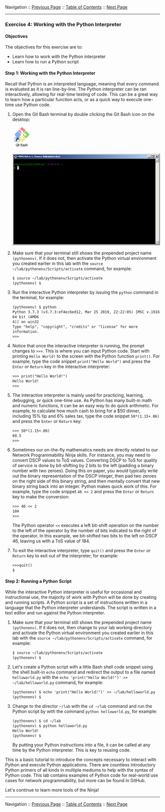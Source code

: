 Navigation :: [Previous Page](LTRPRG-1100-02b4-Python-Ex3.md) :: [Table of Contents](LTRPRG-1100-00-Intro.md#table-of-contents) :: [Next Page](LTRPRG-1100-02c1-Teams.md)

---

### Exercise 4: Working with the Python Interpreter

#### Objectives

The objectives for this exercise are to:

* Learn how to work with the Python interpreter
* Learn how to run a Python script

#### Step 1: Working with the Python Interpreter

Recall that Python is an interpreted language, meaning that every command is evaluated as it is ran line-by-line. The 
Python interpreter can be ran interactively, allowing for real-time testing of code. This can be a great way to learn
how a particular function acts, or as a quick way to execute one-time use Python code.

1.  Open the Git Bash terminal by double clicking the Git Bash icon on the desktop:
    
    ![Git Bash Icon](assets/GitBash-Icon.png)
    
    ![Git Bash Terminal](assets/GitBash-Term.png)

2.  Make sure that your terminal still shows the prepended project name `(pythonenv)`. If it does not, then activate 
the Python virtual environment you created earlier in this lab with the `source ~/lab/pythonenv/Scripts/activate` 
command, for example:
    
    ```
    $ source ~/lab/pythonenv/Scripts/activate
    (pythonenv) $
    ```

2.  Run the interactive Python interpreter by issuing the `python` command in the terminal, for example:
    
    ```
    (pythonenv) $ python
    Python 3.7.3 (v3.7.3:ef4ec6ed12, Mar 25 2019, 22:22:05) [MSC v.1916 64 bit (AMD6
    4)] on win32
    Type "help", "copyright", "credits" or "license" for more information.
    >>>
    ```

3.  Notice that once the interactive interpreter is running, the prompt changes to `>>>`. This is where you can input 
Python code. Start with printing `Hello World!` to the screen with the Python function `print()`.  For example, type 
the code snippet `print("Hello World")` and press the `Enter` or `Return` key in the interactive interpreter:
    
    ```
    >>> print("Hello World!")
    Hello World!
    >>>
    ```

4.  The interactive interpreter is mainly used for practicing, learning, debugging, or quick one-time use. As Python 
has many built-in math and numeric functions, it can be an easy way to do quick arithmetic.  For example, to 
calculate how much cash to bring for a $50 dinner, including 15% tip and 6% sales tax, type the code snippet
`50*(1.15+.06)` and press the `Enter` or `Return` key:
    
    ```
    >>> 50*(1.15+.06)
    60.5
    >>>
    ```

5.  Sometimes our on-the-fly mathematics needs are directly related to our Network Programmability Ninja skills. For 
instance, you may need to convert DSCP values to ToS values. Converting DSCP to ToS for quality of service is
done by bit-shifting by 2 bits to the left (padding a binary number with two zeroes). Doing this on paper, you would
typically write out the binary representation of the DSCP integer, then pad two zeroes on the right side of this 
binary string, and then mentally convert that new binary string back into an integer. Python makes quick work of 
this.  For example, type the code snippet `46 << 2` and press the `Enter` or `Return` key to make the conversion:
    
    ```
    >>> 46 << 2
    184
    >>>
    ```
    
    The Python operator `<<` executes a left bit-shift operation on the number to the left of the operator by the number
    of bits indicated to the right of the operator. In this example, we bit-shifted two bits to the left on DSCP 46, 
    leaving us with a ToS value of 184.

5.  To exit the interactive interpreter, type `quit()` and press the `Enter` or `Return` key to exit out of the 
interpreter, for example:
    
    ```
    >>>quit()
    $
    ```

#### Step 2: Running a Python Script

While the interactive Python interpreter is useful for occasional and instructional use, the majority of work with 
Python will be done by creating and running scripts. A Python script is a set of instructions written in a language 
that the Python interpreter understands. The script is written in a text editor and run against the Python interpreter.

1.  Make sure that your terminal still shows the prepended project name `(pythonenv)`. If it does not, then change to
your lab working directory and activate the Python virtual environment you created earlier in this lab with the
`source ~/lab/pythonenv/Scripts/activate` command, for example:
    
    ```
    $ source ~/lab/pythonenv/Scripts/activate
    (pythonenv) $
    ```

2.  Let's create a Python script with a little Bash shell code snippet using the shell built-in `echo` command and 
redirect the output to a file named `helloworld.py` with the `echo 'print("Hello World!")' >> ~/lab/helloworld.py` 
command, for example:
    
    ```
    (pythonenv) $ echo 'print("Hello World!")' >> ~/lab/helloworld.py
    (pythonenv) $
    ```

3.  Change to the director `~/lab` with the `cd ~/lab` command and run the Python script by with the command
`python helloworld.py`, for example:
    
    ```
    (pythonenv) $ cd ~/lab
    (pythonenv) $ python helloworld.py
    Hello World!
    (pythonenv) $
    ```

    By putting your Python instructions into a file, it can be called at any time by the Python interpreter.  This is 
    key to reusing code.

This is a basic tutorial to introduce the concepts necessary to interact with Python and execute Python applications.
There are countless introductory Python primers of all kinds in multiple mediums to help with the syntax of Python 
code.  This lab contains examples of Python code for real-world use cases for network programmability, but more can 
be found in GitHub.

Let's continue to learn more tools of the Ninja!

---

Navigation :: [Previous Page](LTRPRG-1100-02b4-Python-Ex3.md) :: [Table of Contents](LTRPRG-1100-00-Intro.md#table-of-contents) :: [Next Page](LTRPRG-1100-02c1-Teams.md)
